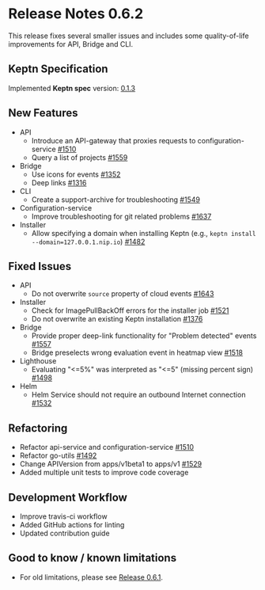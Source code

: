 # Release Notes 0.6.2

This release fixes several smaller issues and includes some quality-of-life improvements for API, Bridge and CLI.

## Keptn Specification

Implemented **Keptn spec** version: [0.1.3](https://github.com/keptn/spec/tree/0.1.3)

## New Features

* API
  * Introduce an API-gateway that proxies requests to configuration-service [#1510](https://github.com/keptn/keptn/issues/1510)
  * Query a list of projects [#1559](https://github.com/keptn/keptn/issues/1559)
* Bridge
  * Use icons for events [#1352](https://github.com/keptn/keptn/issues/1352)
  * Deep links [#1316](https://github.com/keptn/keptn/issues/1316)
* CLI
  * Create a support-archive for troubleshooting [#1549](https://github.com/keptn/keptn/issues/1549)
* Configuration-service
  * Improve troubleshooting for git related problems [#1637](https://github.com/keptn/keptn/issues/1637)
* Installer
  * Allow specifying a domain when installing Keptn (e.g., `keptn install --domain=127.0.0.1.nip.io`) [#1482](https://github.com/keptn/keptn/issues/1482)
 
## Fixed Issues

* API
  * Do not overwrite `source` property of cloud events [#1643](https://github.com/keptn/keptn/issues/1643)
* Installer
  * Check for ImagePullBackOff errors for the installer job [#1521](https://github.com/keptn/keptn/issues/1521)
  * Do not overwrite an existing Keptn installation [#1376](https://github.com/keptn/keptn/issues/1376)
* Bridge
  * Provide proper deep-link functionality for "Problem detected" events [#1557](https://github.com/keptn/keptn/issues/1557)
  * Bridge preselects wrong evaluation event in heatmap view [#1518](https://github.com/keptn/keptn/issues/1518) 
* Lighthouse
  * Evaluating "<=5%" was interpreted as "<=5" (missing percent sign) [#1498](https://github.com/keptn/keptn/issues/1498)
* Helm
  * Helm Service should not require an outbound Internet connection [#1532](https://github.com/keptn/keptn/issues/1532)

## Refactoring

* Refactor api-service and configuration-service [#1510](https://github.com/keptn/keptn/issues/1510)
* Refactor go-utils [#1492](https://github.com/keptn/keptn/issues/1492)
* Change APIVersion from apps/v1beta1 to apps/v1 [#1529](https://github.com/keptn/keptn/issues/1529)
* Added multiple unit tests to improve code coverage

## Development Workflow

* Improve travis-ci workflow
* Added GitHub actions for linting
* Updated contribution guide

## Good to know / known limitations
- For old limitations, please see [Release 0.6.1](https://github.com/keptn/keptn/releases/tag/0.6.1). 
